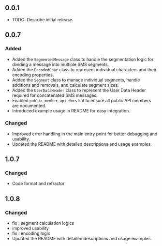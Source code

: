 ## 0.0.1

* TODO: Describe initial release.


## 0.0.7

### Added
- Added the `SegmentedMessage` class to handle the segmentation logic for dividing a message into multiple SMS segments.
- Added the `EncodedChar` class to represent individual characters and their encoding properties.
- Added the `Segment` class to manage individual segments, handle additions and removals, and calculate segment sizes.
- Added the `UserDataHeader` class to represent the User Data Header required for concatenated SMS messages.
- Enabled `public_member_api_docs` lint to ensure all public API members are documented.
- Introduced example usage in README for easy integration.

### Changed
- Improved error handling in the main entry point for better debugging and usability.
- Updated the README with detailed descriptions and usage examples.

##  1.0.7

### Changed 
- Code format and refractor

## 1.0.8

### Changed 
- fix : segment calculation logics
- improved usability
- fix : encoding logic
- Updated the README with detailed descriptions and usage examples.